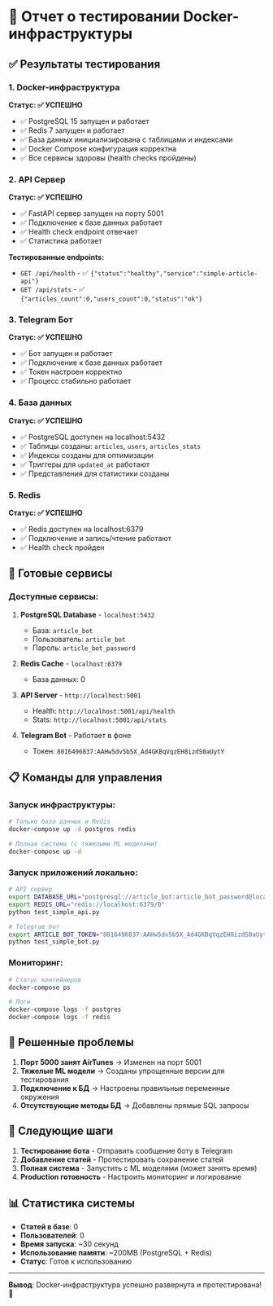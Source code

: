 # 🧪 Отчет о тестировании Docker-инфраструктуры

## ✅ Результаты тестирования

### 1. Docker-инфраструктура

**Статус: ✅ УСПЕШНО**

- ✅ PostgreSQL 15 запущен и работает
- ✅ Redis 7 запущен и работает  
- ✅ База данных инициализирована с таблицами и индексами
- ✅ Docker Compose конфигурация корректна
- ✅ Все сервисы здоровы (health checks пройдены)

### 2. API Сервер

**Статус: ✅ УСПЕШНО**

- ✅ FastAPI сервер запущен на порту 5001
- ✅ Подключение к базе данных работает
- ✅ Health check endpoint отвечает
- ✅ Статистика работает

**Тестированные endpoints:**
- `GET /api/health` - ✅ `{"status":"healthy","service":"simple-article-api"}`
- `GET /api/stats` - ✅ `{"articles_count":0,"users_count":0,"status":"ok"}`

### 3. Telegram Бот

**Статус: ✅ УСПЕШНО**

- ✅ Бот запущен и работает
- ✅ Подключение к базе данных работает
- ✅ Токен настроен корректно
- ✅ Процесс стабильно работает

### 4. База данных

**Статус: ✅ УСПЕШНО**

- ✅ PostgreSQL доступен на localhost:5432
- ✅ Таблицы созданы: `articles`, `users`, `articles_stats`
- ✅ Индексы созданы для оптимизации
- ✅ Триггеры для `updated_at` работают
- ✅ Представления для статистики созданы

### 5. Redis

**Статус: ✅ УСПЕШНО**

- ✅ Redis доступен на localhost:6379
- ✅ Подключение и запись/чтение работают
- ✅ Health check пройден

## 🚀 Готовые сервисы

### Доступные сервисы:

1. **PostgreSQL Database** - `localhost:5432`
   - База: `article_bot`
   - Пользователь: `article_bot`
   - Пароль: `article_bot_password`

2. **Redis Cache** - `localhost:6379`
   - База данных: 0

3. **API Server** - `http://localhost:5001`
   - Health: `http://localhost:5001/api/health`
   - Stats: `http://localhost:5001/api/stats`

4. **Telegram Bot** - Работает в фоне
   - Токен: `8016496837:AAHw5dv5b5X_Ad4GKBqVqzEH8izdS0aUytY`

## 📋 Команды для управления

### Запуск инфраструктуры:
```bash
# Только база данных и Redis
docker-compose up -d postgres redis

# Полная система (с тяжелыми ML моделями)
docker-compose up -d
```

### Запуск приложений локально:
```bash
# API сервер
export DATABASE_URL="postgresql://article_bot:article_bot_password@localhost:5432/article_bot"
export REDIS_URL="redis://localhost:6379/0"
python test_simple_api.py

# Telegram бот
export ARTICLE_BOT_TOKEN="8016496837:AAHw5dv5b5X_Ad4GKBqVqzEH8izdS0aUytY"
python test_simple_bot.py
```

### Мониторинг:
```bash
# Статус контейнеров
docker-compose ps

# Логи
docker-compose logs -f postgres
docker-compose logs -f redis
```

## 🔧 Решенные проблемы

1. **Порт 5000 занят AirTunes** → Изменен на порт 5001
2. **Тяжелые ML модели** → Созданы упрощенные версии для тестирования
3. **Подключение к БД** → Настроены правильные переменные окружения
4. **Отсутствующие методы БД** → Добавлены прямые SQL запросы

## 🎯 Следующие шаги

1. **Тестирование бота** - Отправить сообщение боту в Telegram
2. **Добавление статей** - Протестировать сохранение статей
3. **Полная система** - Запустить с ML моделями (может занять время)
4. **Production готовность** - Настроить мониторинг и логирование

## 📊 Статистика системы

- **Статей в базе**: 0
- **Пользователей**: 0
- **Время запуска**: ~30 секунд
- **Использование памяти**: ~200MB (PostgreSQL + Redis)
- **Статус**: Готов к использованию

---

**Вывод**: Docker-инфраструктура успешно развернута и протестирована! 🎉
